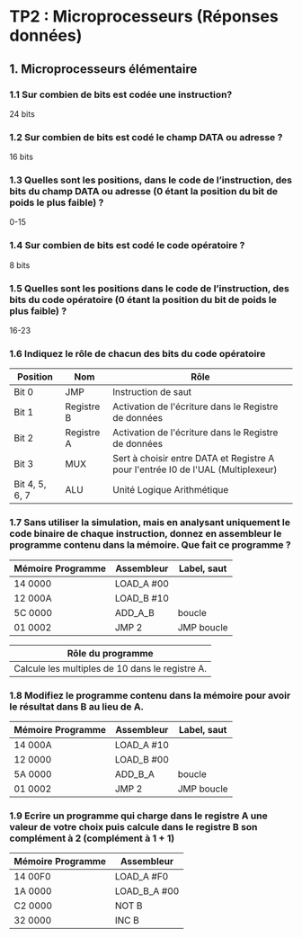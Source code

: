 # TP2 : Microprocesseurs (Réponses données)
## 1. Microprocesseurs élémentaire
### **1.1 Sur combien de bits est codée une instruction?**
24 bits
### **1.2 Sur combien de bits est codé le champ DATA ou adresse ?**
16 bits
### **1.3 Quelles sont les positions, dans le code de l’instruction, des bits du champ DATA ou adresse (0 étant la position du bit de poids le plus faible) ?**
0-15

### **1.4 Sur combien de bits est codé le code opératoire ?**
8 bits

### **1.5 Quelles sont les positions dans le code de l’instruction, des bits du code opératoire (0 étant la position du bit de poids le plus faible) ?**
16-23

### **1.6 Indiquez le rôle de chacun des bits du code opératoire**
| Position       | Nom        | Rôle                       |
|----------------|------------|----------------------------|
| Bit 0          | JMP        | Instruction de saut        |
| Bit 1          | Registre B | Activation de l'écriture dans le Registre de données |
| Bit 2          | Registre A | Activation de l'écriture dans le Registre de données |
| Bit 3          | MUX        | Sert à choisir entre DATA et Registre A pour l'entrée I0 de l'UAL (Multiplexeur) |
| Bit 4, 5, 6, 7 | ALU        | Unité Logique Arithmétique |

### **1.7 __Sans utiliser la simulation, mais en analysant uniquement le code binaire de chaque instruction,__ donnez en assembleur le programme contenu dans la mémoire. Que fait ce programme ?**
| Mémoire Programme |  Assembleur | Label, saut |
|-------------------|-------------|-------------|
| 14 0000           | LOAD_A #00  |             |
| 12 000A           | LOAD_B #10  |             |
| 5C 0000           | ADD_A_B     | boucle      |
| 01 0002           | JMP 2       | JMP boucle  |

| Rôle du programme                               |
|-------------------------------------------------|
| Calcule les multiples de 10 dans le registre A. |

### **1.8 Modifiez le programme contenu dans la mémoire pour avoir le résultat dans B au lieu de A.**
| Mémoire Programme |  Assembleur | Label, saut |
|-------------------|-------------|-------------|
| 14 000A           | LOAD_A #10  |             |
| 12 0000           | LOAD_B #00  |             |
| 5A 0000           | ADD_B_A     | boucle      |
| 01 0002           | JMP 2       | JMP boucle  |
### **1.9 Ecrire un programme qui charge dans le registre A une valeur de votre choix puis calcule dans le registre B son complément à 2 (complément à 1 + 1)**
| Mémoire Programme |  Assembleur   |
|-------------------|---------------|
| 14 00F0           | LOAD_A   #F0  |
| 1A 0000           | LOAD_B_A #00  |
| C2 0000           | NOT B         |
| 32 0000           | INC B         |